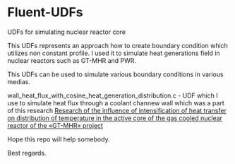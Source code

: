 # Fluent-UDFs
UDFs for simulating nuclear reactor core

This UDFs represents an approach how to create boundary condition which utilizes non constant profile. I used it to simulate heat generations 
field in nuclear reactors such as GT-MHR and PWR.

This UDFs can be used to simulate various boundary conditions in various medias.

wall_heat_flux_with_cosine_heat_generation_distribution.c - UDF which I use to simulate heat flux through a coolant channew wall which 
was a part of this research [Research of the influence of intensification of heat transfer on distribution of temperature in the active core of the gas cooled nuclear reactor of the «GT-MHR» project]([https://www.google.com](https://iopscience.iop.org/article/10.1088/1742-6596/891/1/012069))



Hope this repo will help somebody.

Best regards.
